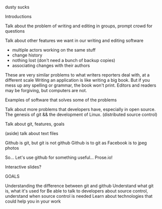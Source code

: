 dusty sucks

Introductions

Talk about the problem of writing and editing in groups, prompt crowd for questions

Talk about other features we want in our writing and editing software
- multiple actors working on the same stuff
- change history
- nothing lost (don't need a bunch of backup copies)
- associating changes with their authors

These are very similar problems to what writers reporters deal with, at a different scale
Writing an application is like writing a big book. But if you mess up any spelling or grammar, the book won't print. Editors and readers may be forgiving, but computers are not. 

Examples of software that solves some of the problems

Talk about more problems that developers have, especially in open source. The genesis of git && the development of Linux. (distributed source control)

Talk about git, features, goals

(aside) talk about text files

Github is git, but git is not github
Github is to git as Facebook is to jpeg photos

So...
Let's use github for something useful...
Prose.io!

Interactive slides?

GOALS

Understanding the difference between git and github
Understand what git is, what it's used for
Be able to talk to developers about source control, understand when source control is needed
Learn about technologies that could help you in your work